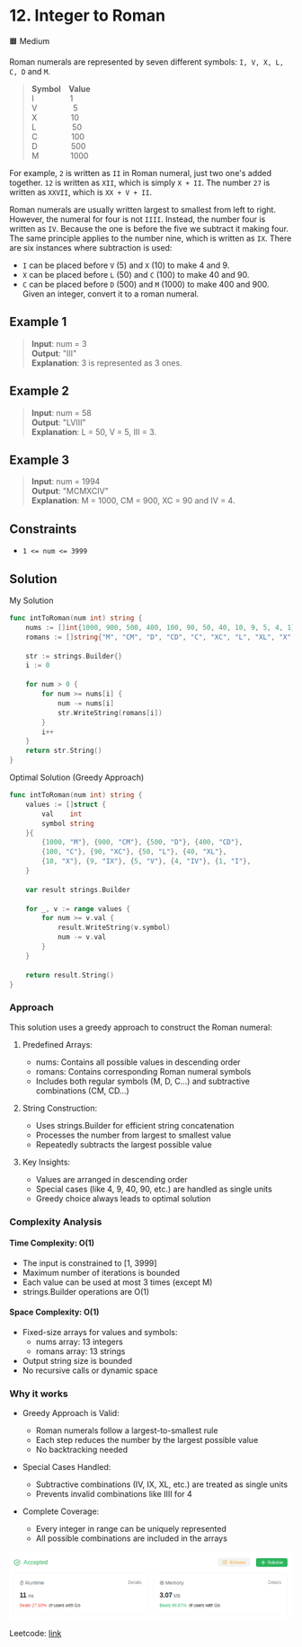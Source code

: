 # 12. Integer to Roman

🟧 Medium

Roman numerals are represented by seven different symbols: `I, V, X, L, C, D` and `M`.

> **Symbol**&emsp;**Value**\
> I &emsp;&emsp;&emsp;&emsp; 1\
> V &emsp;&emsp;&emsp;&emsp; 5\
> X &emsp;&emsp;&emsp;&emsp;10\
> L &emsp;&emsp;&emsp;&emsp; 50\
> C &emsp;&emsp;&emsp;&emsp;100\
> D &emsp;&emsp;&emsp;&emsp;500\
> M&emsp;&emsp;&emsp;&emsp;1000

For example, `2` is written as `II` in Roman numeral, just two one's added together. `12` is written as `XII`, which is simply `X + II`. The number `27` is written as `XXVII`, which is `XX + V + II`.

Roman numerals are usually written largest to smallest from left to right. However, the numeral for four is not `IIII`. Instead, the number four is written as `IV`. Because the one is before the five we subtract it making four. The same principle applies to the number nine, which is written as `IX`. There are six instances where subtraction is used:

* `I` can be placed before `V` (5) and `X` (10) to make 4 and 9.
* `X` can be placed before `L` (50) and `C` (100) to make 40 and 90.
* `C` can be placed before `D` (500) and `M` (1000) to make 400 and 900.
Given an integer, convert it to a roman numeral.

## Example 1

> **Input**: num = 3 \
> **Output**: "III" \
> **Explanation**: 3 is represented as 3 ones.

## Example 2

> **Input**: num = 58 \
> **Output**: "LVIII" \
> **Explanation**: L = 50, V = 5, III = 3.

## Example 3

> **Input**: num = 1994 \
> **Output**: "MCMXCIV" \
> **Explanation**: M = 1000, CM = 900, XC = 90 and IV = 4.

## Constraints

* `1 <= num <= 3999`

## Solution

My Solution

```go
func intToRoman(num int) string {
    nums := []int{1000, 900, 500, 400, 100, 90, 50, 40, 10, 9, 5, 4, 1}
    romans := []string{"M", "CM", "D", "CD", "C", "XC", "L", "XL", "X", "IX", "V", "IV", "I"}
    
    str := strings.Builder{}
    i := 0

    for num > 0 {
        for num >= nums[i] {
            num -= nums[i]
            str.WriteString(romans[i])
        }
        i++
    }
    return str.String()
}
```

Optimal Solution (Greedy Approach)

```go
func intToRoman(num int) string {
    values := []struct {
        val    int
        symbol string
    }{
        {1000, "M"}, {900, "CM"}, {500, "D"}, {400, "CD"},
        {100, "C"}, {90, "XC"}, {50, "L"}, {40, "XL"},
        {10, "X"}, {9, "IX"}, {5, "V"}, {4, "IV"}, {1, "I"},
    }
    
    var result strings.Builder
    
    for _, v := range values {
        for num >= v.val {
            result.WriteString(v.symbol)
            num -= v.val
        }
    }
    
    return result.String()
}
```

### Approach

This solution uses a greedy approach to construct the Roman numeral:

1. Predefined Arrays:
   * nums: Contains all possible values in descending order
   * romans: Contains corresponding Roman numeral symbols
   * Includes both regular symbols (M, D, C...) and subtractive combinations (CM, CD...)

2. String Construction:
   * Uses strings.Builder for efficient string concatenation
   * Processes the number from largest to smallest value
   * Repeatedly subtracts the largest possible value

3. Key Insights:
   * Values are arranged in descending order
   * Special cases (like 4, 9, 40, 90, etc.) are handled as single units
   * Greedy choice always leads to optimal solution

### Complexity Analysis

#### Time Complexity: O(1)

* The input is constrained to [1, 3999]
* Maximum number of iterations is bounded
* Each value can be used at most 3 times (except M)
* strings.Builder operations are O(1)

#### Space Complexity: O(1)

* Fixed-size arrays for values and symbols:
  * nums array: 13 integers
  * romans array: 13 strings
* Output string size is bounded
* No recursive calls or dynamic space

### Why it works

* Greedy Approach is Valid:
  * Roman numerals follow a largest-to-smallest rule
  * Each step reduces the number by the largest possible value
  * No backtracking needed

* Special Cases Handled:
  * Subtractive combinations (IV, IX, XL, etc.) are treated as single units
  * Prevents invalid combinations like IIII for 4

* Complete Coverage:
  * Every integer in range can be uniquely represented
  * All possible combinations are included in the arrays

![result](12.png)

Leetcode: [link](https://leetcode.com/problems/integer-to-roman/description/)
